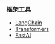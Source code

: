 

### 框架工具
- [LangChain](https://github.com/langchain-ai/langchain)
- [Transformers](https://github.com/huggingface/transformers)
- [FastAI](https://github.com/fastai/fastai)
